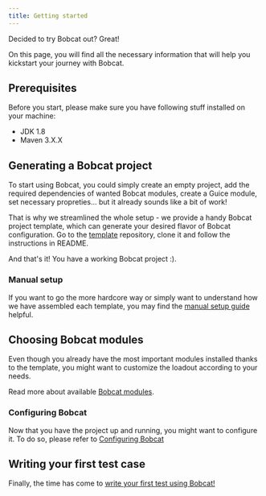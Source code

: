 ```yaml
---
title: Getting started
---
```


Decided to try Bobcat out? Great!

On this page, you will find all the necessary information that will help you kickstart your journey with Bobcat.

## Prerequisites

Before you start, please make sure you have following stuff installed on your machine:

- JDK 1.8
- Maven 3.X.X

## Generating a Bobcat project

To start using Bobcat, you could simply create an empty project, add the required dependencies of wanted Bobcat modules, create a Guice module, set necessary propreties... but it already sounds like a bit of work!

That is why we streamlined the whole setup - we provide a handy Bobcat project template, which can generate your desired flavor of Bobcat configuration. Go to the [template](https://github.com/Cognifide/bobcat-gradle-template) repository, clone it and follow the instructions in README.

And that's it! You have a working Bobcat project :).

### Manual setup

If you want to go the more hardcore way or simply want to understand how we have assembled each template, you may find the [manual setup guide]({{site.baseurl}}/docs/manual-setup/) helpful.

## Choosing Bobcat modules

Even though you already have the most important modules installed thanks to the template, you might want to customize the loadout according to your needs.

Read more about available [Bobcat modules]({{site.baseurl}}/docs/modules/).

### Configuring Bobcat

Now that you have the project up and running, you might want to configure it. To do so, please refer to [Configuring Bobcat]({{site.baseurl}}/docs/configuring-bobcat/)

## Writing your first test case

Finally, the time has come to [write your first test using Bobcat!]({{site.baseurl}}/docs/first-test/)